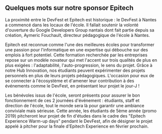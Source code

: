 ## Quelques mots sur notre sponsor Epitech

La proximité entre le DevFest et Epitech est historique : le DevFest à Nantes a commencé dans les locaux de l'école. Il fallait soutenir la volonté d'ouverture du Google Developers Group nantais dont fait partie depuis sa création, Aymeric Fouchault, directeur pédagogique de l'école à Nantes. 

Epitech est reconnue comme l'une des meilleures écoles pour transformer une passion pour l'informatique en une expertise qui débouche sur des emplois à fort potentiel. Cette formation recherchée par les entreprises repose sur un modèle novateur qui met l'accent sur trois qualités de plus en plus exigées : l'adaptabilité, l'auto-progression, le sens du projet. Grâce à notre Hub Innovation, nos étudiants peuvent expérimenter des projets personnels en plus de leurs projets pédagogiques. L'occasion pour eux de se connecter à l'écosystème et d'amener leur contribution à des événements comme le DevFest, en présentant leur projet le jour-J ! 

Les bénévoles issus de l'école, seront présents pour assurer le bon fonctionnement de ces 2 journées d'événement : étudiants, staff et direction de l'école, tout le monde sera là pour garantir une ambiance conviviale mais sérieuse. Cette année, les étudiants de 5ème année (promo 2019) pitcheront leur projet de fin d'études dans le cadre des "Epitech Experience Warm-up days" pendant le DevFest, afin de désigner le projet appelé à pitcher pour la finale d'Epitech Experience en février prochain. 